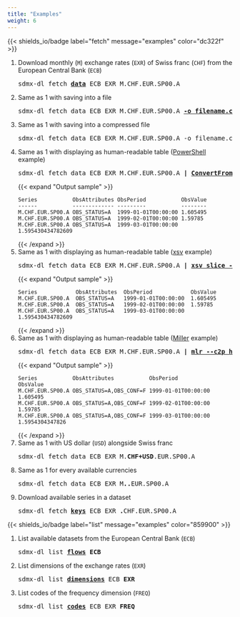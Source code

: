 ```yaml
---
title: "Examples"
weight: 6
---
```


{{< shields_io/badge label="fetch" message="examples" color="dc322f" >}}

1. Download monthly (`M`) exchange rates (`EXR`) of Swiss franc (`CHF`) from the European Central Bank (`ECB`)  
   <pre>sdmx-dl fetch <b><a href='{{< relref "usage#fetch-data" >}}'>data</a></b> ECB EXR M.CHF.EUR.SP00.A</pre>  
2. Same as 1 with saving into a file  
   <pre>sdmx-dl fetch data ECB EXR M.CHF.EUR.SP00.A <b><a href='{{< relref "options#output" >}}'>-o filename.csv</a></b></pre>
3. Same as 1 with saving into a compressed file  
   <pre>sdmx-dl fetch data ECB EXR M.CHF.EUR.SP00.A -o filename.csv.gz <b><a href='{{< relref "options#gzipped" >}}'>-z</a></b></pre>
4. Same as 1 with displaying as human-readable table ([PowerShell](https://en.wikipedia.org/wiki/PowerShell) example)  
   <pre>sdmx-dl fetch data ECB EXR M.CHF.EUR.SP00.A <b>| <a href="https://docs.microsoft.com/en-us/powershell/module/microsoft.powershell.utility/convertfrom-csv">ConvertFrom-Csv</a> | <a href="https://docs.microsoft.com/en-us/powershell/module/microsoft.powershell.utility/select-object">Select-Object -First 3</a> | <a href="https://docs.microsoft.com/en-us/powershell/module/microsoft.powershell.utility/format-table">Format-Table</a></b></pre>
   {{< expand "Output sample" >}}
   ```plain
   Series           ObsAttributes ObsPeriod           ObsValue
   ------           ------------- ---------           --------
   M.CHF.EUR.SP00.A OBS_STATUS=A  1999-01-01T00:00:00 1.605495
   M.CHF.EUR.SP00.A OBS_STATUS=A  1999-02-01T00:00:00 1.59785
   M.CHF.EUR.SP00.A OBS_STATUS=A  1999-03-01T00:00:00 1.595430434782609
   ```
   {{< /expand >}}
5. Same as 1 with displaying as human-readable table ([xsv](https://github.com/BurntSushi/xsv) example)  
   <pre>sdmx-dl fetch data ECB EXR M.CHF.EUR.SP00.A <b>| <a href="https://github.com/BurntSushi/xsv#available-commands">xsv slice -l 3</a> | <a href="https://github.com/BurntSushi/xsv#available-commands">xsv table</a></b></pre>
   {{< expand "Output sample" >}}
   ```plain
   Series            ObsAttributes  ObsPeriod            ObsValue
   M.CHF.EUR.SP00.A  OBS_STATUS=A   1999-01-01T00:00:00  1.605495
   M.CHF.EUR.SP00.A  OBS_STATUS=A   1999-02-01T00:00:00  1.59785
   M.CHF.EUR.SP00.A  OBS_STATUS=A   1999-03-01T00:00:00  1.595430434782609
   ```
   {{< /expand >}}
6. Same as 1 with displaying as human-readable table ([Miller](https://miller.readthedocs.io/en/latest/) example)
   <pre>sdmx-dl fetch data ECB EXR M.CHF.EUR.SP00.A <b>| <a href="https://miller.readthedocs.io/en/latest/10min/">mlr --c2p head -n 3</a> </b></pre>
   {{< expand "Output sample" >}}
   ```plain
   Series           ObsAttributes           ObsPeriod           ObsValue
   M.CHF.EUR.SP00.A OBS_STATUS=A,OBS_CONF=F 1999-01-01T00:00:00 1.605495
   M.CHF.EUR.SP00.A OBS_STATUS=A,OBS_CONF=F 1999-02-01T00:00:00 1.59785
   M.CHF.EUR.SP00.A OBS_STATUS=A,OBS_CONF=F 1999-03-01T00:00:00 1.5954304347826
   ```
   {{< /expand >}}
7. Same as 1 with US dollar (`USD`) alongside Swiss franc  
   <pre>sdmx-dl fetch data ECB EXR M.<b>CHF+USD</b>.EUR.SP00.A</pre>
8. Same as 1 for every available currencies  
   <pre>sdmx-dl fetch data ECB EXR M<b>..</b>EUR.SP00.A</pre>
9. Download available series in a dataset  
   <pre>sdmx-dl fetch <b><a href='{{< relref "usage#fetch-keys" >}}'>keys</a></b> ECB EXR <b>.</b>CHF.EUR.SP00.A</pre>

{{< shields_io/badge label="list" message="examples" color="859900" >}}

1. List available datasets from the European Central Bank (`ECB`)  
   <pre>sdmx-dl list <b><a href='{{< relref "usage#list-flows" >}}'>flows</a></b> <b>ECB</b></pre>
2. List dimensions of the exchange rates (`EXR`)  
   <pre>sdmx-dl list <b><a href='{{< relref "usage#list-dimensions" >}}'>dimensions</a></b> ECB <b>EXR</b></pre>
3. List codes of the frequency dimension (`FREQ`)  
   <pre>sdmx-dl list <b><a href='{{< relref "usage#list-codes" >}}'>codes</a></b> ECB EXR <b>FREQ</b></pre>
